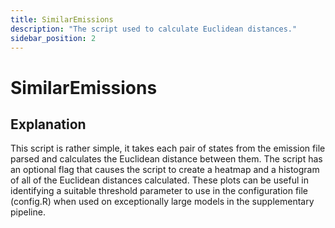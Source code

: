 ```yaml
---
title: SimilarEmissions
description: "The script used to calculate Euclidean distances."
sidebar_position: 2
---
```


# SimilarEmissions

## Explanation

This script is rather simple, it takes each pair of states from the emission
file parsed and calculates the Euclidean distance between them. The script has
an optional flag that causes the script to create a heatmap and a histogram of
all of the Euclidean distances calculated. These plots can be useful in
identifying a suitable threshold parameter to use in the configuration file
(config.R) when used on exceptionally large models in the supplementary 
pipeline.

